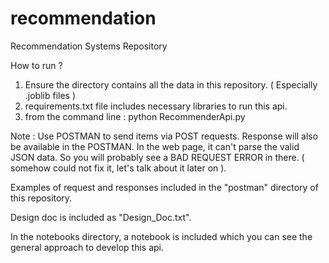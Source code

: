 # recommendation
Recommendation Systems Repository 


How to run ? 

1) Ensure the directory contains all the data in this repository. ( Especially .joblib files )
2) requirements.txt file includes necessary libraries to run this api.
3) from the command line :  python RecommenderApi.py

Note : Use POSTMAN  to send items via POST requests. Response will also be available in the POSTMAN.
In the web page, it can't parse the valid JSON data. So you will probably see a BAD REQUEST ERROR in there. ( somehow could not fix it, let's talk about it later on ).

Examples of request and responses included in the "postman" directory of this repository.

Design doc is included as "Design_Doc.txt".

In the notebooks directory, a notebook is included which you can see the general approach to develop this api.


